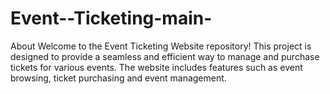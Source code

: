 # Event--Ticketing-main-
About Welcome to the Event Ticketing Website repository! This project is designed to provide a seamless and efficient way to manage and purchase tickets for various events. The website includes features such as event browsing, ticket purchasing and event management.
